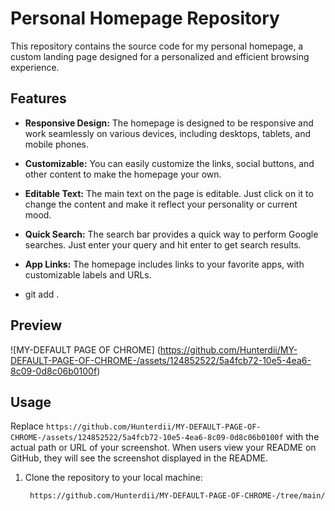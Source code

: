 # Personal Homepage Repository

This repository contains the source code for my personal homepage, a custom landing page designed for a personalized and efficient browsing experience.

## Features

- **Responsive Design:** The homepage is designed to be responsive and work seamlessly on various devices, including desktops, tablets, and mobile phones.

- **Customizable:** You can easily customize the links, social buttons, and other content to make the homepage your own.

- **Editable Text:** The main text on the page is editable. Just click on it to change the content and make it reflect your personality or current mood.

- **Quick Search:** The search bar provides a quick way to perform Google searches. Just enter your query and hit enter to get search results.

- **App Links:** The homepage includes links to your favorite apps, with customizable labels and URLs.

- git add .
## Preview

![MY-DEFAULT PAGE OF CHROME] (https://github.com/Hunterdii/MY-DEFAULT-PAGE-OF-CHROME-/assets/124852522/5a4fcb72-10e5-4ea6-8c09-0d8c06b0100f)

## Usage

Replace `https://github.com/Hunterdii/MY-DEFAULT-PAGE-OF-CHROME-/assets/124852522/5a4fcb72-10e5-4ea6-8c09-0d8c06b0100f` with the actual path or URL of your screenshot. When users view your README on GitHub, they will see the screenshot displayed in the README.


1. Clone the repository to your local machine:

   ```bash
    https://github.com/Hunterdii/MY-DEFAULT-PAGE-OF-CHROME-/tree/main/MY%20chrome%20default%20Page
